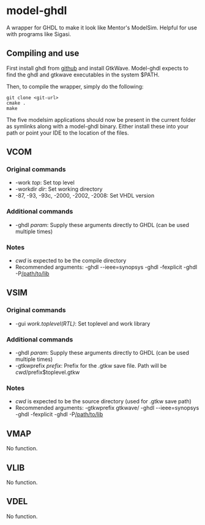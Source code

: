 model-ghdl
==========

A wrapper for GHDL to make it look like Mentor's ModelSim. Helpful for use with programs like Sigasi.

Compiling and use
-----------------
First install ghdl from [github](https://github.com/tgingold/ghdl/) and install GtkWave. Model-ghdl expects to find the ghdl and gtkwave executables in the system $PATH.

Then, to compile the wrapper, simply do the following:
```
git clone <git-url>
cmake .
make
```
The five modelsim applications should now be present in the current folder as symlinks along with a model-ghdl binary. Either install these into your path or point your IDE to the location of the files.

VCOM
----
### Original commands
* -work *top*: Set top level
* -workdir *dir*: Set working directory
* -87, -93, -93c, -2000, -2002, -2008: Set VHDL version

### Additional commands
* -ghdl *param*: Supply these arguments directly to GHDL (can be used multiple times)

### Notes
* *cwd* is expected to be the compile directory
* Recommended arguments: -ghdl --ieee=synopsys -ghdl -fexplicit -ghdl -P[/path/to/lib](https://github.com/tgingold/ghdl/tree/master/libraries/vendors)

VSIM
----
### Original commands
* -gui *work.toplevel(RTL)*: Set toplevel and work library

### Additional commands
* -ghdl *param*: Supply these arguments directly to GHDL (can be used multiple times)
* -gtkwprefix *prefix*: Prefix for the .gtkw save file. Path will be $cwd/$prefix$toplevel.gtkw

### Notes
* *cwd* is expected to be the source directory (used for .gtkw save path)
* Recommended arguments: -gtkwprefix gtkwave/ -ghdl --ieee=synopsys -ghdl -fexplicit -ghdl -P[/path/to/lib](https://github.com/tgingold/ghdl/tree/master/libraries/vendors)


VMAP
----
No function.


VLIB
----
No function.


VDEL
----
No function.
